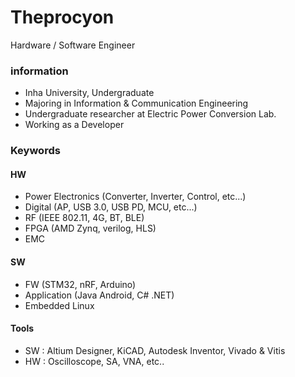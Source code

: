 # Theprocyon

Hardware / Software Engineer

### information
- Inha University, Undergraduate
- Majoring in Information & Communication Engineering
- Undergraduate researcher at Electric Power Conversion Lab.
- Working as a Developer
  
### Keywords
#### HW
- Power Electronics (Converter, Inverter, Control, etc...)
- Digital (AP, USB 3.0, USB PD, MCU, etc...)
- RF (IEEE 802.11, 4G, BT, BLE)
- FPGA (AMD Zynq, verilog, HLS)
- EMC

#### SW
- FW (STM32, nRF, Arduino)
- Application (Java Android, C# .NET)
- Embedded Linux 

#### Tools
- SW : Altium Designer, KiCAD, Autodesk Inventor, Vivado & Vitis
- HW : Oscilloscope, SA, VNA, etc..
